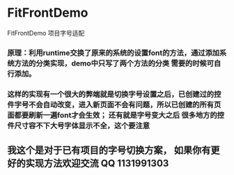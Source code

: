 # FitFrontDemo
FitFrontDemo 项目字号适配

### 原理：利用runtime交换了原来的系统的设置font的方法，通过添加系统方法的分类实现，demo中只写了两个方法的分类 需要的时候可自行添加。

### 这样的实现有一个很大的弊端就是切换字号设置之后，已创建过的控件字号不会自动改变，进入新页面不会有问题，所以已创建的所有页面都要刷新一遍font才会生效； 还有就是字号变大之后 很多地方的控件尺寸容不下大号字体显示不全，这个要注意

## 我这个是对于已有项目的字号切换方案， 如果你有更好的实现方法欢迎交流 QQ 1131991303

